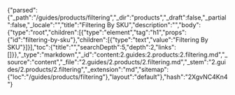 {"parsed":{"_path":"/guides/products/filtering","_dir":"products","_draft":false,"_partial":false,"_locale":"","title":"Filtering By SKU","description":"","body":{"type":"root","children":[{"type":"element","tag":"h1","props":{"id":"filtering-by-sku"},"children":[{"type":"text","value":"Filtering By SKU"}]}],"toc":{"title":"","searchDepth":5,"depth":2,"links":[]}},"_type":"markdown","_id":"content:2.guides:2.products:2.filtering.md","_source":"content","_file":"2.guides/2.products/2.filtering.md","_stem":"2.guides/2.products/2.filtering","_extension":"md","sitemap":{"loc":"/guides/products/filtering"},"layout":"default"},"hash":"2XgvNC4Kn4"}